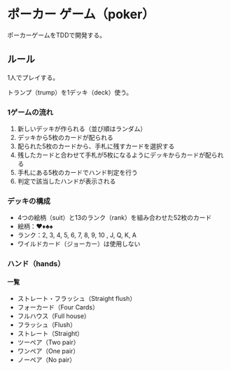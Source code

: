 # ポーカー ゲーム（poker）

ポーカーゲームをTDDで開発する。

## ルール

1人でプレイする。

トランプ（trump）を1デッキ（deck）使う。

### 1ゲームの流れ

1. 新しいデッキが作られる（並び順はランダム）
2. デッキから5枚のカードが配られる
3. 配られた5枚のカードから、手札に残すカードを選択する
4. 残したカードと合わせて手札が5枚になるようにデッキからカードが配られる
5. 手札にある5枚のカードでハンド判定を行う
6. 判定で該当したハンドが表示される

### デッキの構成

- 4つの絵柄（suit）と13のランク（rank）を組み合わせた52枚のカード
- 絵柄：♥♦♣♠
- ランク：2, 3, 4, 5, 6, 7, 8, 9, 10 , J, Q, K, A
- ワイルドカード（ジョーカー）は使用しない

### ハンド（hands）

#### 一覧

- ストレート・フラッシュ（Straight flush）
- フォーカード（Four Cards）
- フルハウス（Full house）
- フラッシュ（Flush）
- ストレート（Straight）
- ツーペア（Two pair）
- ワンペア（One pair）
- ノーペア（No pair）
